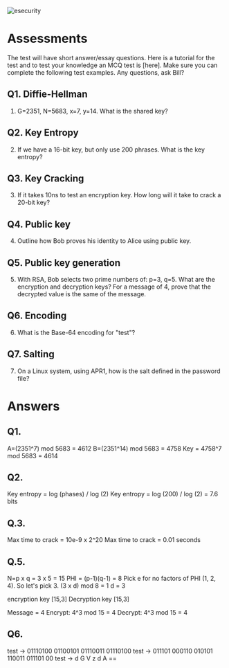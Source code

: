 ![esecurity](https://raw.githubusercontent.com/billbuchanan/esecurity/master/z_associated/esecurity_graphics.jpg)

# Assessments
The test will have short answer/essay questions. Here is a tutorial for the test and to test your knowledge an MCQ test is [here]. Make sure you can complete the following test examples. Any questions, ask Bill?

## Q1. Diffie-Hellman

1. G=2351, N=5683, x=7, y=14. What is the shared key?

## Q2. Key Entropy

2. If we have a 16-bit key, but only use 200 phrases. What is the key entropy?

## Q3. Key Cracking

3. If it takes 10ns to test an encryption key. How long will it take to crack a 20-bit key?

## Q4. Public key

4. Outline how Bob proves his identity to Alice using public key.

## Q5. Public key generation

5. With RSA, Bob selects two prime numbers of: p=3, q=5. What are the encryption and decryption keys? For a message of 4, prove that the decrypted value is the same of the message.

## Q6. Encoding

6. What is the Base-64 encoding for "test"?

## Q7. Salting

7. On a Linux system, using APR1, how is the salt defined in the password file?

# Answers
## Q1.

A=(2351^7) mod 5683 = 4612
B=(2351^14) mod 5683 = 4758
Key = 4758^7 mod 5683 = 4614

## Q2.

Key entropy = log (phases) / log (2) 
Key entropy = log (200) / log (2) = 7.6 bits

## Q.3.

Max time to crack = 10e-9 x 2^20
Max time to crack = 0.01 seconds

## Q.5.

N=p x q = 3 x 5 = 15
PHI = (p-1)(q-1) = 8
Pick e for no factors of PHI (1, 2, 4). So let's pick 3.
(3 x d) mod 8 = 1
d = 3

encryption key [15,3]
Decryption key [15,3]

Message = 4
Encrypt: 4^3 mod 15 = 4
Decrypt: 4^3 mod 15 = 4

## Q6.

test -> 01110100 01100101 01110011 01110100 
test -> 011101 000110 010101 110011 011101 00 
test ->  d       G       V       z      d   A  ==

